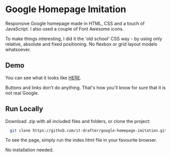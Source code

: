 # Google Homepage Imitation

Responsive Google homepage made in HTML, CSS and a touch of JavaScript. I also used a couple of Font Awesome icons.

To make things interesting, I did it the 'old school' CSS way - by using only relative, absolute and fixed positioning. No flexbox or grid layout models whatsoever.


## Demo

You can see what it looks like [HERE](http://drafter.atwebpages.com/google-homepage-imitation/).

Buttons and links don't do anything. That's how you'll know for sure that it is not real Google.


## Run Locally

Download .zip with all included files and folders, or clone the project:

```bash
  git clone https://github.com/it-drafter/google-homepage-imitation.git
```

To see the page, simply run the index.html file in your favourite browser.

No installation needed.
